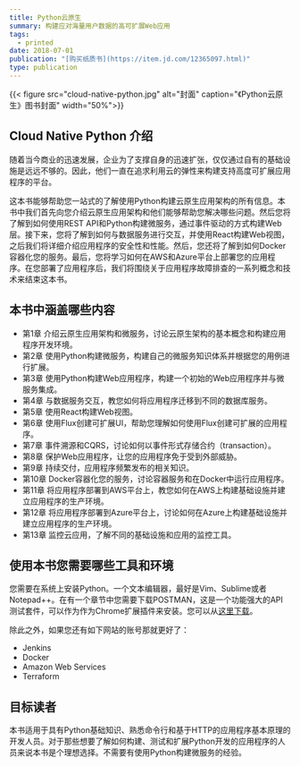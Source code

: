 ```yaml
---
title: Python云原生
summary: 构建应对海量用户数据的高可扩展Web应用
tags:
  - printed
date: 2018-07-01
publication: "[购买纸质书](https://item.jd.com/12365097.html)"
type: publication
---
```


{{< figure src="cloud-native-python.jpg" alt="封面"  caption="《Python云原生》图书封面" width="50%">}}

## Cloud Native Python 介绍

随着当今商业的迅速发展，企业为了支撑自身的迅速扩张，仅仅通过自有的基础设施是远远不够的。因此，他们一直在追求利用云的弹性来构建支持高度可扩展应用程序的平台。

这本书能够帮助您一站式的了解使用Python构建云原生应用架构的所有信息。本书中我们首先向您介绍云原生应用架构和他们能够帮助您解决哪些问题。然后您将了解到如何使用REST API和Python构建微服务，通过事件驱动的方式构建Web层。接下来，您将了解到如何与数据服务进行交互，并使用React构建Web视图，之后我们将详细介绍应用程序的安全性和性能。然后，您还将了解到如何Docker容器化您的服务。最后，您将学习如何在AWS和Azure平台上部署您的应用程序。在您部署了应用程序后，我们将围绕关于应用程序故障排查的一系列概念和技术来结束这本书。

## 本书中涵盖哪些内容

- 第1章 介绍云原生应用架构和微服务，讨论云原生架构的基本概念和构建应用程序开发环境。
- 第2章 使用Python构建微服务，构建自己的微服务知识体系并根据您的用例进行扩展。
- 第3章 使用Python构建Web应用程序，构建一个初始的Web应用程序并与微服务集成。
- 第4章 与数据服务交互，教您如何将应用程序迁移到不同的数据库服务。
- 第5章 使用React构建Web视图。
- 第6章 使用Flux创建可扩展UI，帮助您理解如何使用Flux创建可扩展的应用程序。
- 第7章 事件溯源和CQRS，讨论如何以事件形式存储合约（transaction）。
- 第8章 保护Web应用程序，让您的应用程序免于受到外部威胁。
- 第9章 持续交付，应用程序频繁发布的相关知识。
- 第10章 Docker容器化您的服务，讨论容器服务和在Docker中运行应用程序。
- 第11章 将应用程序部署到AWS平台上，教您如何在AWS上构建基础设施并建立应用程序的生产环境。
- 第12章 将应用程序部署到Azure平台上，讨论如何在Azure上构建基础设施并建立应用程序的生产环境。
- 第13章 监控云应用，了解不同的基础设施和应用的监控工具。

## 使用本书您需要哪些工具和环境

您需要在系统上安装Python。一个文本编辑器，最好是Vim、Sublime或者Notepad++。在有一个章节中您需要下载POSTMAN，这是一个功能强大的API测试套件，可以作为作为Chrome扩展插件来安装。您可以从[这里下载](https://chrome.google.com/webstore/detail/postman/fhbjgbiflinjbdggehcddcbncdddomop?hl=en)。

除此之外，如果您还有如下网站的账号那就更好了：

- Jenkins
- Docker
- Amazon Web Services
- Terraform

## 目标读者

本书适用于具有Python基础知识、熟悉命令行和基于HTTP的应用程序基本原理的开发人员。对于那些想要了解如何构建、测试和扩展Python开发的应用程序的人员来说本书是个理想选择。不需要有使用Python构建微服务的经验。
